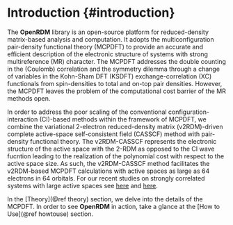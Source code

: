 Introduction   {#introduction}
===========

The <b>OpenRDM</b> library is an open-source platform for reduced-density matrix-based analysis and computation.
It adopts the multiconfiguration pair-density functional theory (MCPDFT) to provide an accurate and efficient
description of the electronic structure of systems with strong multireference (MR) character. The MCPDFT addresses
the double counting in the (Coulomb) correlation and the symmetry dilemma through a change of variables in the 
Kohn-Sham DFT (KSDFT) exchange-correlation (XC) functionals from spin-densities to total and on-top pair densities.
However, the MCPDFT leaves the problem of the computational cost barrier of the MR methods open.

In order to address the poor scaling of the conventional configuration-interaction (CI)-based methods
within the framework of MCPDFT, we combine the variational 2-electron reduced-density matrix (v2RDM)-driven
complete active-space self-consistent field (CASSCF) method with pair-density functional theory.
The v2RDM-CASSCF represents the electronic structure of the active space with the 2-RDM as opposed to 
the CI wave fucntion leading to the realization of the polynomial cost with respect to the active space size.
As such, the v2RDM-CASSCF method facilitates the v2RDM-based MCPDFT calculations with active spaces as large
as 64 electrons in 64 orbitals. For our recent studies on strongly correlated systems with large active spaces
see [here](https://pubs.acs.org/doi/10.1021/acs.jctc.8b00988)
and [here](https://pubs.acs.org/doi/10.1021/acs.jctc.9b00768).

In the [Theory](@ref theory) section, we delve into the details of the MCPDFT. In order to see <b>OpenRDM</b>
in action, take a glance at the [How to Use](@ref howtouse) section.
